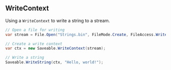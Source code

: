 ## WriteContext

Using a `WriteContext` to write a string to a stream.

```cs
// Open a file for writing
var stream = File.Open("Strings.bin", FileMode.Create, FileAccess.Write);

// Create a write context
var ctx = new Saveable.WriteContext(stream);

// Write a string
Saveable.WriteString(ctx, "Hello, world!");
```
